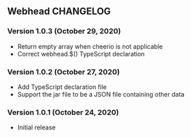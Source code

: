 ## Webhead CHANGELOG

### Version 1.0.3 (October 29, 2020)

* Return empty array when cheerio is not applicable
* Correct webhead.$() TypeScript declaration

### Version 1.0.2 (October 27, 2020)

* Add TypeScript declaration file
* Support the jar file to be a JSON file containing other data

### Version 1.0.1 (October 24, 2020)

* Initial release
